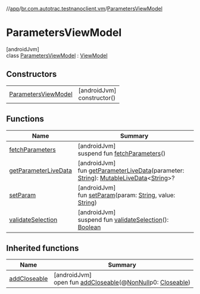 //[app](../../../index.md)/[br.com.autotrac.testnanoclient.vm](../index.md)/[ParametersViewModel](index.md)

# ParametersViewModel

[androidJvm]\
class [ParametersViewModel](index.md) : [ViewModel](https://developer.android.com/reference/kotlin/androidx/lifecycle/ViewModel.html)

## Constructors

| | |
|---|---|
| [ParametersViewModel](-parameters-view-model.md) | [androidJvm]<br>constructor() |

## Functions

| Name | Summary |
|---|---|
| [fetchParameters](fetch-parameters.md) | [androidJvm]<br>suspend fun [fetchParameters](fetch-parameters.md)() |
| [getParameterLiveData](get-parameter-live-data.md) | [androidJvm]<br>fun [getParameterLiveData](get-parameter-live-data.md)(parameter: [String](https://kotlinlang.org/api/latest/jvm/stdlib/kotlin/-string/index.html)): [MutableLiveData](https://developer.android.com/reference/kotlin/androidx/lifecycle/MutableLiveData.html)&lt;[String](https://kotlinlang.org/api/latest/jvm/stdlib/kotlin/-string/index.html)&gt;? |
| [setParam](set-param.md) | [androidJvm]<br>fun [setParam](set-param.md)(param: [String](https://kotlinlang.org/api/latest/jvm/stdlib/kotlin/-string/index.html), value: [String](https://kotlinlang.org/api/latest/jvm/stdlib/kotlin/-string/index.html)) |
| [validateSelection](validate-selection.md) | [androidJvm]<br>suspend fun [validateSelection](validate-selection.md)(): [Boolean](https://kotlinlang.org/api/latest/jvm/stdlib/kotlin/-boolean/index.html) |

## Inherited functions

| Name | Summary |
|---|---|
| [addCloseable](../-reset-database-view-model/index.md#264516373%2FFunctions%2F-912451524) | [androidJvm]<br>open fun [addCloseable](../-reset-database-view-model/index.md#264516373%2FFunctions%2F-912451524)(@[NonNull](https://developer.android.com/reference/kotlin/androidx/annotation/NonNull.html)p0: [Closeable](https://developer.android.com/reference/kotlin/java/io/Closeable.html)) |
